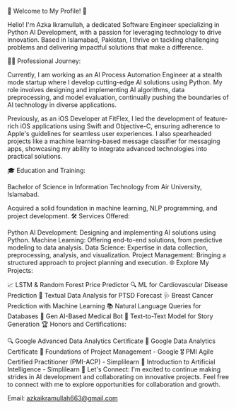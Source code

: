 🚀 Welcome to My Profile! 🚀

Hello! I'm Azka Ikramullah, a dedicated Software Engineer specializing in Python AI Development, with a passion for leveraging technology to drive innovation. Based in Islamabad, Pakistan, I thrive on tackling challenging problems and delivering impactful solutions that make a difference.

👩‍💻 Professional Journey:

Currently, I am working as an AI Process Automation Engineer at a stealth mode startup where I develop cutting-edge AI solutions using Python. My role involves designing and implementing AI algorithms, data preprocessing, and model evaluation, continually pushing the boundaries of AI technology in diverse applications.

Previously, as an iOS Developer at FitFlex, I led the development of feature-rich iOS applications using Swift and Objective-C, ensuring adherence to Apple's guidelines for seamless user experiences. I also spearheaded projects like a machine learning-based message classifier for messaging apps, showcasing my ability to integrate advanced technologies into practical solutions.

🎓 Education and Training:

Bachelor of Science in Information Technology from Air University, Islamabad.

Acquired a solid foundation in machine learning, NLP programming, and project development.
🛠️ Services Offered:

Python AI Development: Designing and implementing AI solutions using Python.
Machine Learning: Offering end-to-end solutions, from predictive modeling to data analysis.
Data Science: Expertise in data collection, preprocessing, analysis, and visualization.
Project Management: Bringing a structured approach to project planning and execution.
🌐 Explore My Projects:

📈 LSTM & Random Forest Price Predictor
🔍 ML for Cardiovascular Disease Prediction
🧠 Textual Data Analysis for PTSD Forecast
🩺 Breast Cancer Prediction with Machine Learning
📚 Natural Language Queries for Databases
🤖 Gen AI-Based Medical Bot
📜 Text-to-Text Model for Story Generation
🏆 Honors and Certifications:

🔍 Google Advanced Data Analytics Certificate
🚀 Google Data Analytics Certificate
📝 Foundations of Project Management - Google
🎖️ PMI Agile Certified Practitioner (PMI-ACP) - Simplilearn
🤖 Introduction to Artificial Intelligence - Simplilearn
💬 Let's Connect:
I'm excited to continue making strides in AI development and collaborating on innovative projects. Feel free to connect with me to explore opportunities for collaboration and growth.

Email: azkaikramullah663@gmail.com
